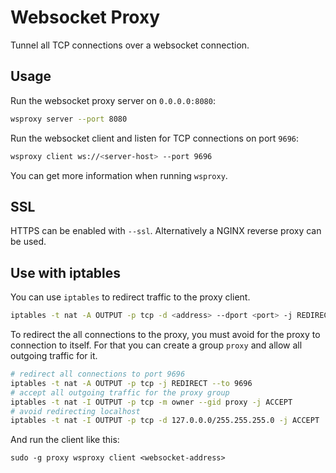 # Websocket Proxy

Tunnel all TCP connections over a websocket connection.

## Usage

Run the websocket proxy server on `0.0.0.0:8080`:

```sh
wsproxy server --port 8080
```

Run the websocket client and listen for TCP connections on port `9696`:

```sh
wsproxy client ws://<server-host> --port 9696
```

You can get more information when running `wsproxy`.

## SSL

HTTPS can be enabled with `--ssl`. Alternatively a NGINX reverse proxy can be used.

## Use with iptables

You can use `iptables` to redirect traffic to the proxy client.

```sh
iptables -t nat -A OUTPUT -p tcp -d <address> --dport <port> -j REDIRECT --to 9696
```

To redirect the all connections to the proxy, you must avoid for the proxy to connection
to itself. For that you can create a group `proxy` and allow all outgoing traffic for it.

```sh
# redirect all connections to port 9696
iptables -t nat -A OUTPUT -p tcp -j REDIRECT --to 9696
# accept all outgoing traffic for the proxy group
iptables -t nat -I OUTPUT -p tcp -m owner --gid proxy -j ACCEPT
# avoid redirecting localhost
iptables -t nat -I OUTPUT -p tcp -d 127.0.0.0/255.255.255.0 -j ACCEPT
```

And run the client like this:

```
sudo -g proxy wsproxy client <websocket-address>
```
